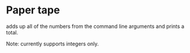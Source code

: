 # Paper tape

adds up all of the numbers from the command line arguments and prints a total. 

Note: currently supports integers only. 